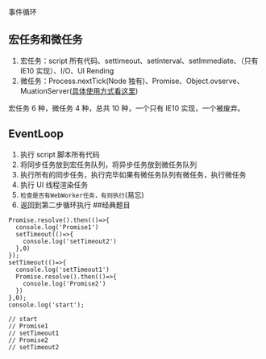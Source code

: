 事件循环

## 宏任务和微任务

1. 宏任务：script 所有代码、settimeout、setinterval、setImmediate、（只有 IE10 实现）、I/O、UI Rending
2. 微任务：Process.nextTick(Node 独有)、Promise、Object.ovserve、MuationServer([具体使用方式看这里](http://javascript.ruanyifeng.com/dom/mutationobserver.html))

宏任务 6 种，微任务 4 种，总共 10 种，一个只有 IE10 实现，一个被废弃。

## EventLoop

1. 执行 script 脚本所有代码
2. 将同步任务放到宏任务队列，将异步任务放到微任务队列
3. 执行所有的同步任务，执行完毕如果有微任务队列有微任务，执行微任务
4. 执行 UI 线程渲染任务
5. `检查是否有WebWorker任务，有则执行`(易忘)
6. 返回到第二步循环执行 ##经典题目

```
Promise.resolve().then(()=>{
  console.log('Promise1')
  setTimeout(()=>{
    console.log('setTimeout2')
  },0)
});
setTimeout(()=>{
  console.log('setTimeout1')
  Promise.resolve().then(()=>{
    console.log('Promise2')
  })
},0);
console.log('start');

// start
// Promise1
// setTimeout1
// Promise2
// setTimeout2

```
